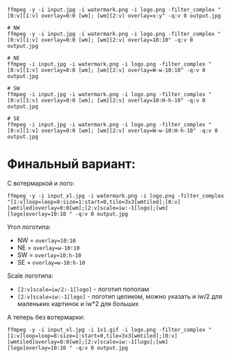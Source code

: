 ```shell

ffmpeg -y -i input.jpg -i watermark.png -i logo.png -filter_complex "[0:v][1:v] overlay=0:0 [wm]; [wm][2:v] overlay=x:y" -q:v 0 output.jpg

# NW
ffmpeg -y -i input.jpg -i watermark.png -i logo.png -filter_complex "[0:v][1:v] overlay=0:0 [wm]; [wm][2:v] overlay=10:10" -q:v 0 output.jpg

# NE
ffmpeg -i input.jpg -i watermark.png -i logo.png -filter_complex "[0:v][1:v] overlay=0:0 [wm]; [wm][2:v] overlay=W-w-10:10" -q:v 0 output.jpg

# SW
ffmpeg -i input.jpg -i watermark.png -i logo.png -filter_complex "[0:v][1:v] overlay=0:0 [wm]; [wm][2:v] overlay=10:H-h-10" -q:v 0 output.jpg

# SE
ffmpeg -i input.jpg -i watermark.png -i logo.png -filter_complex "[0:v][1:v] overlay=0:0 [wm]; [wm][2:v] overlay=W-w-10:H-h-10" -q:v 0 output.jpg
```

# Финальный вариант:

С вотермаркой и лого:

```shell
ffmpeg -y -i input_xl.jpg -i watermark.png -i logo.png -filter_complex "[1:v]loop=loop=8:size=1:start=0,tile=3x3[wmtiled];[0:v][wmtiled]overlay=0:0[wm];[2:v]scale=iw:-1[logo];[wm][logo]overlay=10:10 " -q:v 0 output.jpg
```

Угол логотипа:
- NW = `overlay=10:10`
- NE = `overlay=w-10:10`
- SW = `overlay=10:h-10`
- SE = `overlay=w-10:h-10`

Scale логотипа:
- `[2:v]scale=iw/2:-1[logo]` - логотип пополам
- `[2:v]scale=iw:-1[logo]` - логотип целиком, можно указать и iw/2 для маленьких картинок и iw*2 для больших

А теперь без вотермарки:

```shell
ffmpeg -y -i input_xl.jpg -i 1x1.gif -i logo.png -filter_complex "[1:v]loop=loop=8:size=1:start=0,tile=3x3[wmtiled];[0:v][wmtiled]overlay=0:0[wm];[2:v]scale=iw:-1[logo];[wm][logo]overlay=10:10 " -q:v 0 output.jpg
```
